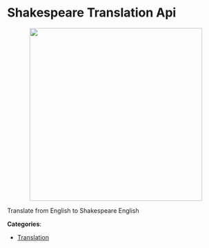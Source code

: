 # Shakespeare Translation Api
<p align="center">
    <img width="400" src="https://raw.githubusercontent.com/apis-list/apis-list/apis/shakespeare-translation-api/logo_256x256.png" />
</p>

Translate from English to Shakespeare English



**Categories**:
- [Translation](https://github.com/apis-list/apis-list#translation)




